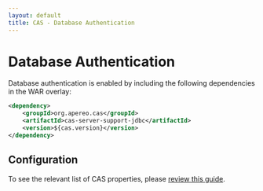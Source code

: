 ```yaml
---
layout: default
title: CAS - Database Authentication
---
```


# Database Authentication

Database authentication is enabled by including the following dependencies in the WAR overlay:

```xml
<dependency>
    <groupId>org.apereo.cas</groupId>
    <artifactId>cas-server-support-jdbc</artifactId>
    <version>${cas.version}</version>
</dependency>
```

## Configuration

To see the relevant list of CAS properties, please [review this guide](Configuration-Properties.html).
